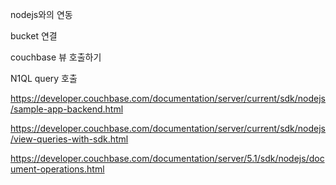 nodejs와의 연동


bucket 연결

couchbase 뷰 호출하기

N1QL query 호출

https://developer.couchbase.com/documentation/server/current/sdk/nodejs/sample-app-backend.html

https://developer.couchbase.com/documentation/server/current/sdk/nodejs/view-queries-with-sdk.html

https://developer.couchbase.com/documentation/server/5.1/sdk/nodejs/document-operations.html